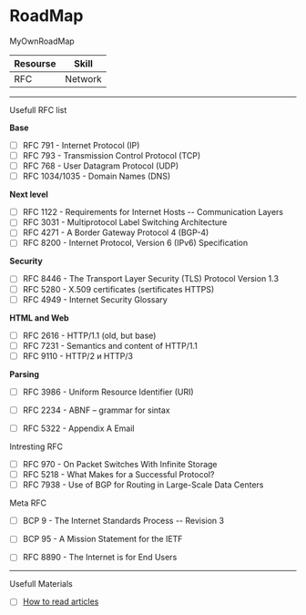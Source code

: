 # RoadMap
MyOwnRoadMap


| Resourse |   Skill   |
| :------  | :-------: |
|  RFC     | Network   |

---

Usefull RFC list

**Base**

- [ ] RFC 791 - Internet Protocol (IP)
- [ ] RFC 793 - Transmission Control Protocol (TCP)
- [ ] RFC 768 - User Datagram Protocol (UDP)
- [ ] RFC 1034/1035 - Domain Names (DNS)

**Next level**

- [ ] RFC 1122 - Requirements for Internet Hosts -- Communication Layers
- [ ] RFC 3031 - Multiprotocol Label Switching Architecture
- [ ] RFC 4271 - A Border Gateway Protocol 4 (BGP-4)
- [ ] RFC 8200 - Internet Protocol, Version 6 (IPv6) Specification

**Security**

- [ ] RFC 8446 - The Transport Layer Security (TLS) Protocol Version 1.3
- [ ] RFC 5280 - X.509 certificates (sertificates HTTPS)
- [ ] RFC 4949 - Internet Security Glossary

**HTML and Web**

- [ ] RFC 2616 - HTTP/1.1 (old, but base)
- [ ] RFC 7231 - Semantics and content of HTTP/1.1
- [ ] RFC 9110 - HTTP/2 и HTTP/3

**Parsing**

- [ ] RFC 3986 - Uniform Resource Identifier (URI)
- [ ] RFC 2234 - ABNF – grammar for sintax
- [ ] RFC 5322 - Appendix A Email 




Intresting RFC

- [ ] RFC 970 - On Packet Switches With Infinite Storage
- [ ] RFC 5218 - What Makes for a Successful Protocol?
- [ ] RFC 7938 - Use of BGP for Routing in Large-Scale Data Centers

Meta RFC

- [ ] BCP 9 - The Internet Standards Process -- Revision 3
- [ ] BCP 95 - A Mission Statement for the IETF
- [ ] RFC 8890 - The Internet is for End Users


---

Usefull Materials

- [ ] [How to read articles](http://ccr.sigcomm.org/online/files/p83-keshavA.pdf)
